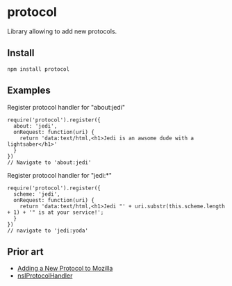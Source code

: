 # protocol #

Library allowing to add new protocols.

## Install ##

    npm install protocol

## Examples ##

Register protocol handler for "about:jedi"

    require('protocol').register({
      about: 'jedi',
      onRequest: function(uri) {
        return 'data:text/html,<h1>Jedi is an awsome dude with a lightsaber</h1>'
      }
    })
    // Navigate to 'about:jedi'

Register protocol handler for "jedi:*"

    require('protocol').register({
      scheme: 'jedi',
      onRequest: function(uri) {
        return 'data:text/html,<h1>Jedi "' + uri.substr(this.scheme.length + 1) + '" is at your service!';
      }
    })
    // navigate to 'jedi:yoda'

## Prior art ##

 - [Adding a New Protocol to Mozilla](http://www.nexgenmedia.net/docs/protocol/)
 - [nsIProtocolHandler]

[nsIProtocolHandler]:https://developer.mozilla.org/en/nsIProtocolHandler
